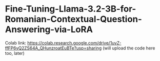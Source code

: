 # Fine-Tuning-Llama-3.2-3B-for-Romanian-Contextual-Question-Answering-via-LoRA
Colab link: https://colab.research.google.com/drive/1uvZ-ffFP6yQ2ZS64A_QHunzroatEuBTe?usp=sharing
(will upload the code here too, later)

